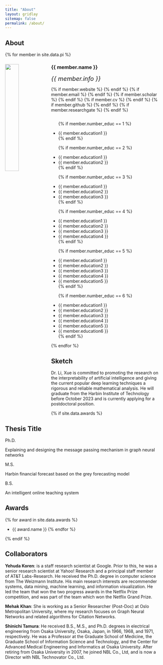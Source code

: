 ```yaml
---
title: "About"
layout: gridlay
sitemap: false
permalink: /about/
---
```


## About 


{% for member in site.data.pi %}

<div class="row">
  <img src="{{ site.url }}{{ site.baseurl }}/images/teampic/{{ member.photo }}" class="img-responsive" width="30%" style="float: left" />
  <h3>{{ member.name }}</h3>
  <i style="font-size:20px">{{ member.info }}</i><br>

  {% if member.website %}<a href="{{ member.website }}" target="_blank"><i class="fa fa-home fa-3x"></i></a> {% endif %}
  {% if member.email %}<a href="mailto:{{ member.email }}" target="_blank"><i class="fa fa-envelope-square fa-3x"></i></a> {% endif %}
  {% if member.scholar %} <a href="{{ member.scholar }}" target="_blank"><i class="ai ai-google-scholar-square ai-3x"></i></a> {% endif %}
  {% if member.cv %} <a href="{{ member.cv }}" target="_blank"><i class="ai ai-cv-square ai-3x"></i></a> {% endif %}
  {% if member.github %} <a href="{{ member.github }}" target="_blank"><i class="fa fa-github-square fa-3x"></i></a> {% endif %}
  {% if member.researchgate %} <a href="{{ member.researchgate }}" target="_blank"><i class="ai ai-researchgate-square ai-3x"></i></a> {% endif %}
  <ul style="overflow: hidden">

  {% if member.number_educ == 1 %}
  <li> {{ member.education1 }} </li>
  {% endif %}

  {% if member.number_educ == 2 %}
  <li> {{ member.education1 }} </li>
  <li> {{ member.education2 }} </li>
  {% endif %}

  {% if member.number_educ == 3 %}
  <li> {{ member.education1 }} </li>
  <li> {{ member.education2 }} </li>
  <li> {{ member.education3 }} </li>
  {% endif %}

  {% if member.number_educ == 4 %}
  <li> {{ member.education1 }} </li>
  <li> {{ member.education2 }} </li>
  <li> {{ member.education3 }} </li>
  <li> {{ member.education4 }} </li>
  {% endif %}

  {% if member.number_educ == 5 %}
  <li> {{ member.education1 }} </li>
  <li> {{ member.education2 }} </li>
  <li> {{ member.education3 }} </li>
  <li> {{ member.education4 }} </li>
  <li> {{ member.education5 }} </li>
  {% endif %}

  {% if member.number_educ == 6 %}
  <li> {{ member.education1 }} </li>
  <li> {{ member.education2 }} </li>
  <li> {{ member.education3 }} </li>
  <li> {{ member.education4 }} </li>
  <li> {{ member.education5 }} </li>
  <li> {{ member.education6 }} </li>
  {% endif %}

  </ul>
</div>

{% endfor %}

## Sketch

Dr. Li, Xue is committed to promoting the research on the interpretability of artificial intelligence and giving the current popular deep learning techniques a rigorous and reliable mathematical analysis. He will graduate from the Harbin Institute of Technology before October 2023 and is currently applying for a postdoctoral position.

{% if site.data.awards %}

## Thesis Title
Ph.D.<br>

Explaining and designing the message passing mechanism in graph neural networks

M.S.<br>

Harbin financial forecast based on the grey forecasting model

B.S. <br>

An intelligent online teaching system

## Awards

{% for award in site.data.awards %}
* {{ award.name }}
{% endfor %}

{% endif %}

## Collaborators

**Yehuda Koren**:  is a staff research scientist at Google. Prior to this, he was a senior research scientist at Yahoo! Research and a principal staff member of AT&T Labs-Research. He received the Ph.D. degree in computer science from The Weizmann Institute. His main research interests are recommender systems, data mining, machine learning, and information visualization. He led the team that won the two progress awards in the Netflix Prize competition, and was part of the team which won the Netflix Grand Prize. 



**Mehak Khan**: She is working as a Senior Researcher (Post-Doc) at Oslo Metropolitan University, where my research focuses on Graph Neural Networks and related algorithms for Citation Networks.



**Shinichi Tamura**: He received B.S., M.S., and Ph.D. degrees in electrical engineering from Osaka University, Osaka, Japan, in 1966, 1968, and 1971, respectively. He was a Professor at the Graduate School of Medicine, the Graduate School of Information Science and Technology, and the Center for Advanced Medical Engineering and Informatics at Osaka University. After retiring from Osaka University in 2007, he joined NBL Co., Ltd, and is now a Director with NBL Technovator Co., Ltd.







